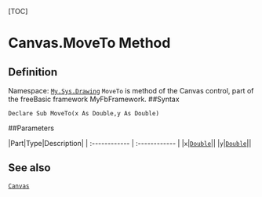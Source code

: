 [TOC]
# Canvas.MoveTo Method

## Definition
Namespace: [`My.Sys.Drawing`](My.Sys.Drawing.md)
`MoveTo` is method of the Canvas control, part of the freeBasic framework MyFbFramework.
##Syntax
```freeBasic
Declare Sub MoveTo(x As Double,y As Double)
```

##Parameters

|Part|Type|Description|
| :------------ | :------------ |
|`x`|[`Double`]("https://www.freebasic.net/wiki/KeyPgDouble")||
|`y`|[`Double`]("https://www.freebasic.net/wiki/KeyPgDouble")||
## See also
[`Canvas`](Canvas.md)
